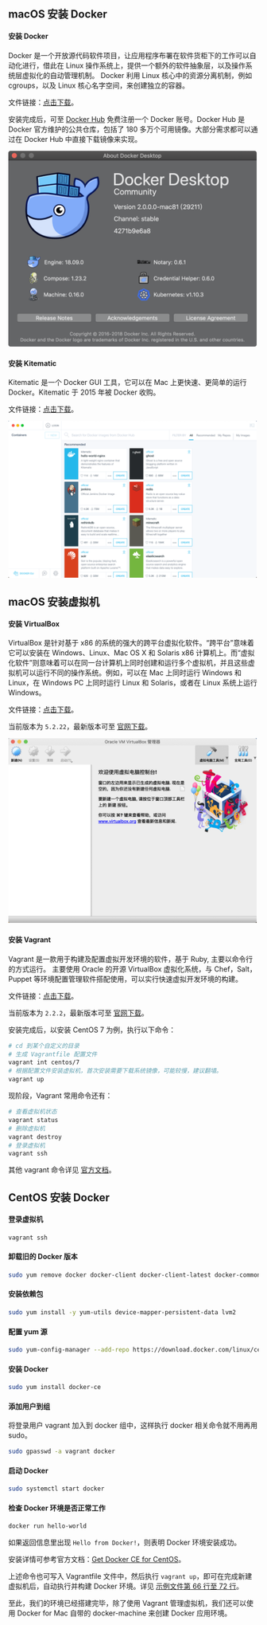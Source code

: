 ## macOS 安装 Docker

#### 安装 Docker

Docker 是一个开放源代码软件项目，让应用程序布署在软件货柜下的工作可以自动化进行，借此在 Linux 操作系统上，提供一个额外的软件抽象层，以及操作系统层虚拟化的自动管理机制。 Docker 利用 Linux 核心中的资源分离机制，例如 cgroups，以及 Linux 核心名字空间，来创建独立的容器。

文件链接：[点击下载](https://download.docker.com/mac/stable/Docker.dmg)。

安装完成后，可至 [Docker Hub](https://hub.docker.com) 免费注册一个 Docker 账号。Docker Hub 是 Docker 官方维护的公共仓库，包括了 180 多万个可用镜像。大部分需求都可以通过在 Docker Hub 中直接下载镜像来实现。

<img src="./images/docker.png" alt="关于 Docker Desktop" width="500">

#### 安装 Kitematic

Kitematic 是一个 Docker GUI 工具，它可以在 Mac 上更快速、更简单的运行 Docker。Kitematic 于 2015 年被 Docker 收购。

文件链接：[点击下载](https://download.docker.com/kitematic/Kitematic-Mac.zip)。

<img src="./images/kitematic.png" alt="Kitematic 界面" width="500">

## macOS 安装虚拟机

#### 安装 VirtualBox

VirtualBox 是针对基于 x86 的系统的强大的跨平台虚拟化软件。“跨平台”意味着它可以安装在 Windows、Linux、Mac OS X 和 Solaris x86 计算机上。而“虚拟化软件”则意味着可以在同一台计算机上同时创建和运行多个虚拟机，并且这些虚拟机可以运行不同的操作系统。例如，可以在 Mac 上同时运行 Windows 和 Linux，在 Windows PC 上同时运行 Linux 和 Solaris，或者在 Linux 系统上运行 Windows。

文件链接：[点击下载](https://download.virtualbox.org/virtualbox/5.2.22/VirtualBox-5.2.22-126460-OSX.dmg)。

当前版本为 `5.2.22`，最新版本可至 [官网下载](https://www.virtualbox.org)。

<img src="./images/virtualbox.png" alt="VirtualBox 界面" width="500">

#### 安装 Vagrant

Vagrant 是一款用于构建及配置虚拟开发环境的软件，基于 Ruby, 主要以命令行的方式运行。 主要使用 Oracle 的开源 VirtualBox 虚拟化系统，与 Chef，Salt，Puppet 等环境配置管理软件搭配使用，可以实行快速虚拟开发环境的构建。

文件链接：[点击下载](https://releases.hashicorp.com/vagrant/2.2.2/vagrant_2.2.2_x86_64.dmg)。

当前版本为 `2.2.2`，最新版本可至 [官网下载](https://www.vagrantup.com/)。

安装完成后，以安装 CentOS 7 为例，执行以下命令：

```bash
# cd 到某个自定义的目录
# 生成 Vagrantfile 配置文件
vagrant int centos/7 
# 根据配置文件安装虚拟机，首次安装需要下载系统镜像，可能较慢，建议翻墙。
vagrant up  
```

现阶段，Vagrant 常用命令还有：

```bash
# 查看虚拟机状态
vagrant status
# 删除虚拟机
vagrant destroy
# 登录虚拟机
vagrant ssh
```

其他 vagrant 命令详见 [官方文档](https://www.vagrantup.com/docs/index.html)。

## CentOS 安装 Docker

#### 登录虚拟机
```bash
vagrant ssh
```

#### 卸载旧的 Docker 版本

```bash
sudo yum remove docker docker-client docker-client-latest docker-common docker-latest docker-latest-logrotate docker-logrotate docker-selinux docker-engine-selinux docker-engine
```

#### 安装依赖包

```bash
sudo yum install -y yum-utils device-mapper-persistent-data lvm2
```

#### 配置 yum 源

```bash
sudo yum-config-manager --add-repo https://download.docker.com/linux/centos/docker-ce.repo
```

#### 安装 Docker

```bash
sudo yum install docker-ce
```

#### 添加用户到组

将登录用户 vagrant 加入到 docker 组中，这样执行 docker 相关命令就不用再用 sudo。
```bash
sudo gpasswd -a vagrant docker
```

#### 启动 Docker

```bash
sudo systemctl start docker
```

#### 检查 Docker 环境是否正常工作

```bash
docker run hello-world
```

如果返回信息里出现 `Hello from Docker!`，则表明 Docker 环境安装成功。

安装详情可参考官方文档：[Get Docker CE for CentOS](https://docs.docker.com/install/linux/docker-ce/centos/#install-using-the-repository)。

上述命令也可写入 Vagrantfile 文件中，然后执行 `vagrant up`，即可在完成新建虚拟机后，自动执行并构建 Docker 环境。详见 [示例文件第 66 行至 72 行](./Vagrantfile)。

至此，我们的环境已经搭建完毕，除了使用 Vagrant 管理虚拟机，我们还可以使用 Docker for Mac 自带的 docker-machine 来创建 Docker 应用环境。

